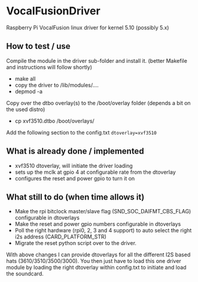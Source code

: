 # VocalFusionDriver
Raspberry Pi VocalFusion linux driver for kernel 5.10 (possibly 5.x)

## How to test / use

Compile the module in the driver sub-folder and install it. (better Makefile and instructions will follow shortly)
- make all
- copy the driver to /lib/modules/....
- depmod -a

Copy over the dtbo overlay(s) to the /boot/overlay folder (depends a bit on the used distro)
- cp xvf3510.dtbo /boot/overlays/

Add the following section to the config.txt
```dtoverlay=xvf3510```

## What is already done / implemented

- xvf3510 dtoverlay, will initiate the driver loading
- sets up the mclk at gpio 4 at configurable rate from the dtoverlay
- configures the reset and power gpio to turn it on

## What still to do (when time allows it)

- Make the rpi bitclock master/slave flag (SND_SOC_DAIFMT_CBS_FLAG) configurable in dtoverlays
- Make the reset and power gpio numbers configurable in dtoverlays
- Poll the right hardware (rpi0, 2, 3 and 4 support) to auto select the right i2s address (CARD_PLATFORM_STR)
- Migrate the reset python script over to the driver.

With above changes I can provide dtoverlays for all the different I2S based hats (3610/3510/3500/3000). You then just have to load this one driver module by loading the right dtoverlay within config.txt to initiate and load the soundcard.
